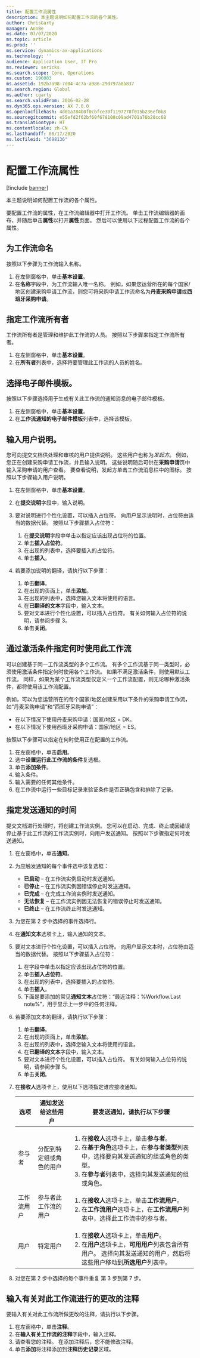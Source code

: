 ```yaml
---
title: 配置工作流属性
description: 本主题说明如何配置工作流的各个属性。
author: ChrisGarty
manager: AnnBe
ms.date: 07/07/2020
ms.topic: article
ms.prod: ''
ms.service: dynamics-ax-applications
ms.technology: ''
audience: Application User, IT Pro
ms.reviewer: sericks
ms.search.scope: Core, Operations
ms.custom: 196083
ms.assetid: 192b7a98-7d04-4c7a-a986-29d797a8a837
ms.search.region: Global
ms.author: cgarty
ms.search.validFrom: 2016-02-28
ms.dyn365.ops.version: AX 7.0.0
ms.openlocfilehash: 4d01a784b0f0cbfce30f1197278f015b236ef0b8
ms.sourcegitcommit: e55efd2f62bf60f678108c09ad4701a76b20cc68
ms.translationtype: HT
ms.contentlocale: zh-CN
ms.lasthandoff: 08/17/2020
ms.locfileid: "3698136"
---
```

# <a name="configure-workflow-properties"></a>配置工作流属性

[!include [banner](../includes/banner.md)]

本主题说明如何配置工作流的各个属性。

要配置工作流的属性，在工作流编辑器中打开工作流。 单击工作流编辑器的画布，并随后单击**属性**以打开**属性**页面。 然后可以使用以下过程配置工作流的各个属性。

## <a name="name-the-workflow"></a>为工作流命名

按照以下步骤为工作流输入名称。

1. 在左侧窗格中，单击**基本设置**。
2. 在**名称**字段中，为工作流输入唯一名称。 例如，如果您运营所在的每个国家/地区创建采购申请工作流，则您可将采购申请工作流命名为**丹麦采购申请**或**西班牙采购申请**。

## <a name="specify-the-workflow-owner"></a>指定工作流所有者

工作流所有者是管理和维护此工作流的人员。 按照以下步骤来指定工作流所有者。

1. 在左侧窗格中，单击**基本设置**。
2. 在**所有者**列表中，选择将要管理此工作流的人员的姓名。

## <a name="select-an-email-template"></a>选择电子邮件模板。

按照以下步骤选择用于生成有关此工作流的通知消息的电子邮件模板。

1. 在左侧窗格中，单击**基本设置**。
2. 在**工作流通知的电子邮件模板**列表中，选择该模板。

## <a name="enter-instructions-for-users"></a>输入用户说明。

您可向提交文档供处理和审核的用户提供说明。 这些用户也称为*发起方*。 例如，您正在创建采购申请工作流，并且输入说明。 这些说明随后可供在**采购申请**页中输入采购申请的用户查看。 要查看说明，发起方单击工作流消息栏中的图标。 按照以下步骤输入用户说明。

1. 在左侧窗格中，单击**基本设置**。
2. 在**提交说明**字段中，输入说明。
3. 要对说明进行个性化设置，可以插入占位符。 向用户显示说明时，占位符由适当的数据代替。 按照以下步骤插入占位符：

    1. 在**提交说明**字段中单击以指定应该出现占位符的位置。
    2. 单击**插入占位符**。
    3. 在出现的列表中，选择要插入的占位符。
    4. 单击**插入**。

4. 若要添加说明的翻译，请执行以下步骤：

    1. 单击**翻译**。
    2. 在出现的页面上，单击**添加**。
    3. 在出现的列表中，选择您输入文本将使用的语言。
    4. 在**已翻译的文本**字段中，输入文本。
    5. 要对文本进行个性化设置，可以插入占位符。 有关如何输入占位符的说明，请参阅步骤 3。
    6. 单击**关闭**。

## <a name="specify-when-this-workflow-is-used-through-activation-conditions"></a>通过激活条件指定何时使用此工作流

可以创建基于同一工作流类型的多个工作流。 有多个工作流基于同一类型时，必须使用激活条件指定何时使用各个工作流。 如果不满足激活条件，则使用默认工作流。 同样，如果为某个工作流类型仅定义一个工作流配置，则无论哪种激活条件，都将使用该工作流配置。

例如，可以为您运营所在的每个国家/地区创建采用以下条件的采购申请工作流，如“丹麦采购申请”和“西班牙采购申请”：

- 在以下情况下使用丹麦采购申请：国家/地区 = DK。
- 在以下情况下使用西班牙采购申请：国家/地区 = ES。

按照以下步骤可以指定在何时使用正在配置的工作流。

1. 在左窗格中，单击**启用**。
2. 选中**设置运行此工作流的条件**复选框。
3. 单击**添加条件**。
4. 输入条件。
5. 输入需要的任何其他条件。
6. 在工作流中运行一些目标记录来验证条件是否正确包含和排除了记录。

## <a name="specify-when-notifications-are-sent"></a>指定发送通知的时间

提交文档进行处理时，将创建工作流实例。 您可以在启动、完成、终止或因错误停止基于此工作流的工作流实例时，向用户发送通知。 按照以下步骤指定何时发送通知。

1. 在左窗格中，单击**通知**。
2. 为应触发通知的每个事件选中该复选框：

    - **已启动** – 在工作流实例启动时发送通知。
    - **已停止** – 在工作流实例因错误停止时发送通知。
    - **已完成** – 在完成工作流实例时发送通知。
    - **无法恢复** – 在工作流实例因无法恢复的错误停止时发送通知。
    - **已终止** – 在工作流终止时发送通知。

3. 为您在第 2 步中选择的事件选择行。
4. 在**通知文本**选项卡上，输入通知的文本。
5. 要对文本进行个性化设置，可以插入占位符。 向用户显示文本时，占位符由适当的数据代替。 按照以下步骤插入占位符：

    1. 在字段中单击以指定应该出现占位符的位置。
    2. 单击**插入占位符**。
    3. 在出现的列表中，选择要插入的占位符。
    4. 单击**插入**。
    5. 下面是要添加的常见**通知文本**占位符：“最近注释：%Workflow.Last note%”，用于显示上一步中的任何注释。

6. 若要添加文本的翻译，请执行以下步骤：

    1. 单击**翻译**。
    2. 在出现的页面上，单击**添加**。
    3. 在出现的列表中，选择您输入文本将使用的语言。
    4. 在**已翻译的文本**字段中，输入文本。
    5. 要对文本进行个性化设置，可以插入占位符。 有关如何输入占位符的说明，请参阅步骤 5。
    6. 单击**关闭**。

7. 在**接收人**选项卡上，使用以下选项指定谁应接收通知。

    <table>
    <thead>
    <tr>
    <th>选项</th>
    <th>通知发送给这些用户</th>
    <th>要发送通知，请执行以下步骤</th>
    </tr>
    </thead>
    <tbody>
    <tr>
    <td>参与者</td>
    <td>分配到特定组或角色的用户</td>
    <td>
    <ol>
    <li>在<strong>接收人</strong>选项卡上，单击<strong>参与者</strong>。</li>
    <li>在<strong>基于角色</strong>选项卡上，在<strong>参与者类型</strong>列表中，选择要向其发送通知的组或角色的类型。</li>
    <li>在<strong>参与者</strong>列表中，选择向其发送通知的组或角色。</li>
    </ol>
    </td>
    </tr>
    <tr>
    <td>工作流用户</td>
    <td>参与者此工作流的用户</td>
    <td>
    <ol>
    <li>在<strong>接收人</strong>选项卡上，单击<strong>工作流用户</strong>。</li>
    <li>在<strong>工作流用户</strong>选项卡上，在<strong>工作流用户</strong>列表中，选择此工作流中的参与者。</li>
    </ol>
    </td>
    </tr>
    <tr>
    <td>用户</td>
    <td>特定用户</td>
    <td>
    <ol>
    <li>在<strong>接收人</strong>选项卡上，单击<strong>用户</strong>。</li>
    <li>在<strong>用户</strong>选项卡上，<strong>可用用户</strong>列表包含所有用户。 选择向其发送通知的用户，然后将这些用户移动到<strong>所选用户</strong>列表中。</li>
    </ol>
    </td>
    </tr>
    </tbody>
    </table>

8. 对您在第 2 步中选择的每个事件重复 第 3 步到第 7 步。

## <a name="enter-comments-about-the-changes-that-you-made-to-the-workflow"></a>输入有关对此工作流进行的更改的注释

要输入有关对此工作流所做更改的注释，请执行以下步骤。

1. 在左窗格中，单击**注释**。
2. 在**输入有关工作流的注释**字段中，输入注释。
3. 请查看您的注释。 在添加注释后，您不能修改注释。
4. 单击**添加**将注释添加到**注释历史记录**区域。
